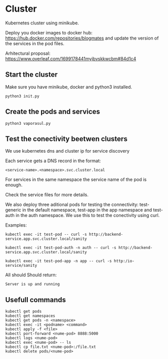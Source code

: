 # Cluster

Kubernetes cluster using minikube.

Deploy you docker images to docker hub: https://hub.docker.com/repositories/blogmates and update the version of the services in the pod files.

Arhitectural proposal: https://www.overleaf.com/1699178441myjbvskkwcbm#84d1c4

## Start the cluster

Make sure you have minikube, docker and python3 installed.

```
python3 init.py
```

## Create the pods and services

```
python3 vaporasul.py
```

## Test the conectivity beetwen clusters

We use kubernetes dns and cluster ip for service discovery

Each service gets a DNS record in the format:
```
<service-name>.<namespace>.svc.cluster.local
```

For services in the same namespace the service name of the pod is enough.

Check the service files for more details.

We also deploy three aditional pods for testing the connectivity: test-generic in the default namespace, test-app in the app namespace and test-auth in the auth namespace. We use this to test the conectivity using curl.

Examples:
```
kubectl exec -it test-pod -- curl -s http://backend-service.app.svc.cluster.local/sanity

kubectl exec -it test-pod-auth -n auth -- curl -s http://backend-service.app.svc.cluster.local/sanity

kubectl exec -it test-pod-app -n app -- curl -s http:/io-service/sanity
```

All should Should return:
```
Server is up and running
```

## Usefull commands

```
kubectl get pods
kubectl get namespaces
kubectl get pods -n <namespace>
kubectl exec -it <podname> <command>
kubectl apply -f <file>
kubectl port-forward <nume-pod> 8888:5000
kubectl logs <nume-pod>
kubectl exec <nume-pod> -- ls
kubectl cp file.txt <nume-pod>:/file.txt
kubectl delete pods/<nume-pod>
```
